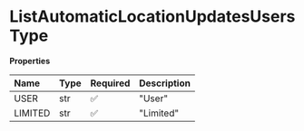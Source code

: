 # ListAutomaticLocationUpdatesUsersType

**Properties**

| Name    | Type | Required | Description |
| :------ | :--- | :------- | :---------- |
| USER    | str  | ✅       | "User"      |
| LIMITED | str  | ✅       | "Limited"   |

<!-- This file was generated by liblab | https://liblab.com/ -->
